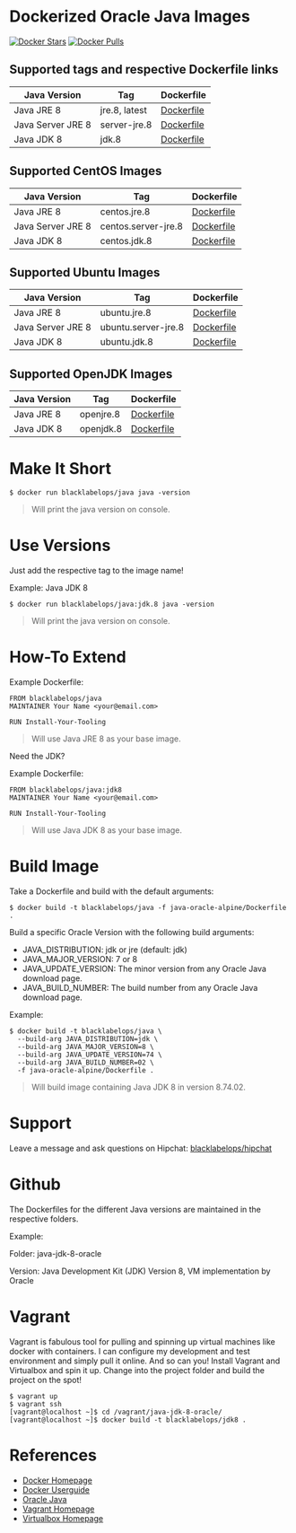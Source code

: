 # Dockerized Oracle Java Images

[![Docker Stars](https://img.shields.io/docker/stars/blacklabelops/java.svg)](https://hub.docker.com/r/blacklabelops/java/) [![Docker Pulls](https://img.shields.io/docker/pulls/blacklabelops/java.svg)](https://hub.docker.com/r/blacklabelops/java/)

## Supported tags and respective Dockerfile links

| Java Version | Tag          | Dockerfile |
|--------------|--------------|------------|
| Java JRE 8   | jre.8, latest | [Dockerfile](https://github.com/blacklabelops/java/blob/master/java-oracle-alpine/Dockerfile) |
| Java Server JRE 8   | server-jre.8 | [Dockerfile](https://github.com/blacklabelops/java/blob/master/java-oracle-alpine/Dockerfile) |
| Java JDK 8   | jdk.8         | [Dockerfile](https://github.com/blacklabelops/java/blob/master/java-oracle-alpine/Dockerfile) |

## Supported CentOS Images

| Java Version | Tag | Dockerfile |
|--------------|-----|------------|
| Java JRE 8 | centos.jre.8 | [Dockerfile](https://github.com/blacklabelops/java/blob/master/java-oracle-centos/Dockerfile) |
| Java Server JRE 8 | centos.server-jre.8 | [Dockerfile](https://github.com/blacklabelops/java/blob/master/java-oracle-centos/Dockerfile) |
| Java JDK 8 | centos.jdk.8 | [Dockerfile](https://github.com/blacklabelops/java/blob/master/java-oracle-centos/Dockerfile) |

## Supported Ubuntu Images

| Java Version | Tag | Dockerfile |
|--------------|-----|------------|
| Java JRE 8 | ubuntu.jre.8 | [Dockerfile](https://github.com/blacklabelops/java/blob/master/java-oracle-ubuntu/Dockerfile) |
| Java Server JRE 8 | ubuntu.server-jre.8 | [Dockerfile](https://github.com/blacklabelops/java/blob/master/java-oracle-ubuntu/Dockerfile) |
| Java JDK 8 | ubuntu.jdk.8 | [Dockerfile](https://github.com/blacklabelops/java/blob/master/java-oracle-ubuntu/Dockerfile) |

## Supported OpenJDK Images

| Java Version | Tag | Dockerfile |
|--------------|-----|------------|
| Java JRE 8 | openjre.8 | [Dockerfile](https://github.com/blacklabelops/java/blob/master/java-openjdk/Dockerfile) |
| Java JDK 8 | openjdk.8 | [Dockerfile](https://github.com/blacklabelops/java/blob/master/java-openjdk/Dockerfile) |

# Make It Short

~~~~
$ docker run blacklabelops/java java -version
~~~~

> Will print the java version on console.

# Use Versions

Just add the respective tag to the image name!

Example: Java JDK 8

~~~~
$ docker run blacklabelops/java:jdk.8 java -version
~~~~

> Will print the java version on console.

# How-To Extend

Example Dockerfile:

~~~~
FROM blacklabelops/java
MAINTAINER Your Name <your@email.com>

RUN Install-Your-Tooling
~~~~

> Will use Java JRE 8 as your base image.

Need the JDK?

Example Dockerfile:

~~~~
FROM blacklabelops/java:jdk8
MAINTAINER Your Name <your@email.com>

RUN Install-Your-Tooling
~~~~

> Will use Java JDK 8 as your base image.

# Build Image

Take a Dockerfile and build with the default arguments:

~~~~
$ docker build -t blacklabelops/java -f java-oracle-alpine/Dockerfile .
~~~~

Build a specific Oracle Version with the following build arguments:

* JAVA_DISTRIBUTION: jdk or jre (default: jdk)
* JAVA_MAJOR_VERSION: 7 or 8
* JAVA_UPDATE_VERSION: The minor version from any Oracle Java download page.
* JAVA_BUILD_NUMBER: The build number from any Oracle Java download page.

Example:

~~~~
$ docker build -t blacklabelops/java \
  --build-arg JAVA_DISTRIBUTION=jdk \
  --build-arg JAVA_MAJOR_VERSION=8 \
  --build-arg JAVA_UPDATE_VERSION=74 \
  --build-arg JAVA_BUILD_NUMBER=02 \
  -f java-oracle-alpine/Dockerfile .
~~~~

> Will build image containing Java JDK 8 in version 8.74.02.

# Support

Leave a message and ask questions on Hipchat: [blacklabelops/hipchat](http://support.blacklabelops.com)

# Github

The Dockerfiles for the different Java versions are maintained in the respective folders.

Example:

Folder: java-jdk-8-oracle

Version: Java Development Kit (JDK) Version 8, VM implementation by Oracle

# Vagrant

Vagrant is fabulous tool for pulling and spinning up virtual machines like docker with containers. I can configure my development and test environment and simply pull it online. And so can you! Install Vagrant and Virtualbox and spin it up. Change into the project folder and build the project on the spot!

~~~~
$ vagrant up
$ vagrant ssh
[vagrant@localhost ~]$ cd /vagrant/java-jdk-8-oracle/
[vagrant@localhost ~]$ docker build -t blacklabelops/jdk8 .
~~~~

# References

* [Docker Homepage](https://www.docker.com/)
* [Docker Userguide](https://docs.docker.com/userguide/)
* [Oracle Java](https://java.com/de/download/)
* [Vagrant Homepage](https://www.vagrantup.com/)
* [Virtualbox Homepage](https://www.virtualbox.org/)
